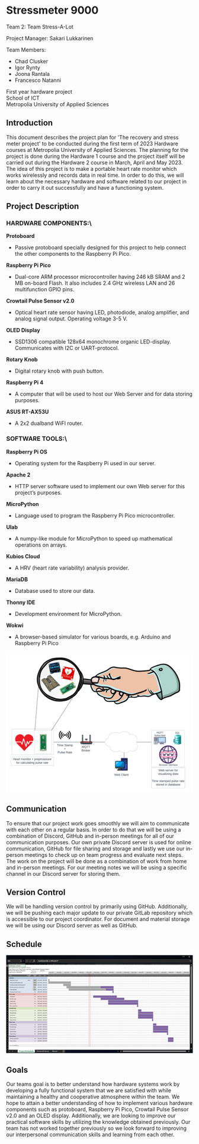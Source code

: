 # Stressmeter 9000
Team 2: Team Stress-A-Lot

Project Manager: Sakari Lukkarinen

Team Members:
- Chad Clusker
- Igor Rynty
- Joona Rantala
- Francesco Natanni 
 
First year hardware project\
School of ICT\
Metropolia University of Applied Sciences

## Introduction
This document describes the project plan for 'The recovery and stress meter project' to be conducted during the first term of 2023 Hardware courses at Metropolia University of Applied Sciences. The planning for the project is done during the Hardware 1 course and the project itself will be carried out during the Hardware 2 course in March, April and May 2023. 
The idea of this project is to make a portable heart rate monitor which works wirelessly and records data in real time. 
In order to do this, we will learn about the necessary hardware and software related to our project in order to carry it out successfully and have a functioning system.

## Project Description
### HARDWARE COMPONENTS:\
**Protoboard**
- Passive protoboard specially designed for this project to help connect the other components to the Raspberry Pi Pico. 

**Raspberry Pi Pico**
- Dual-core ARM processor microcontroller having 246 kB SRAM and 2 MB on-board Flash. It also includes 2.4 GHz wireless LAN and 26 multifunction GPIO pins. 

**Crowtail Pulse Sensor v2.0**
- Optical heart rate sensor having LED, photodiode, analog amplifier, and analog signal output. Operating voltage 3-5 V. 

**OLED Display**
- SSD1306 compatible 128x64 monochrome organic LED-display. Communicates with I2C or UART-protocol. 

**Rotary Knob**
- Digital rotary knob with push button. 

**Raspberry Pi 4**
- A computer that will be used to host our Web Server and for data storing purposes. 

**ASUS RT-AX53U**
- A 2x2 dualband WiFI router. 

### SOFTWARE TOOLS:\
**Raspberry Pi OS**
- Operating system for the Raspberry Pi used in our server. 

**Apache 2**
- HTTP server software used to implement our own Web server for this project’s purposes. 

**MicroPython**
- Language used to program the Raspberry Pi Pico microcontroller. 

**Ulab**
- A numpy-like module for MicroPython to speed up mathematical operations on arrays. 

**Kubios Cloud**
- A HRV (heart rate variability) analysis provider. 

**MariaDB**
- Database used to store our data. 

**Thonny IDE**
- Development environment for MicroPython. 

**Wokwi**
- A browser-based simulator for various boards, e.g. Arduino and Raspberry Pi Pico

![Project Architecture Diagram](/Images/Project_arichitecture.png)

## Communication
To ensure that our project work goes smoothly we will aim to communicate with each other on a regular basis. In order to do that we will be using a combination of Discord, GitHub and in-person meetings for all of our communication purposes. Our own private Discord server is used for online communication, GitHub for file sharing and storage and lastly we use our in-person meetings to check up on team progress and evaluate next steps. The work on the project will be done as a combination of work from home and in-person meetings. For our meeting notes we will be using a specific channel in our Discord server for storing them.

## Version Control

We will be handling version control by primarily using GitHub. Additionally, we will be pushing each major update to our private GitLab repository which is accessible to our project coordinator. For document and material storage we will be using our Discord server as well as GitHub. 

## Schedule
![GANTT Schedule](/Images/GANT.png)

## Goals
Our teams goal is to better understand how hardware systems work by developing a fully functional system that we are satisfied with while maintaining a healthy and cooperative atmosphere within the team. We hope to attain a better understanding of how to implement various hardware components such as protoboard, Raspberry Pi Pico, Crowtail Pulse Sensor v2.0 and an OLED display. Additionally, we are looking to improve our practical software skills by utilizing the knowledge obtained previously. 
Our team has not worked together previously so we look forward to improving our interpersonal communication skills and learning from each other.


[def]: image